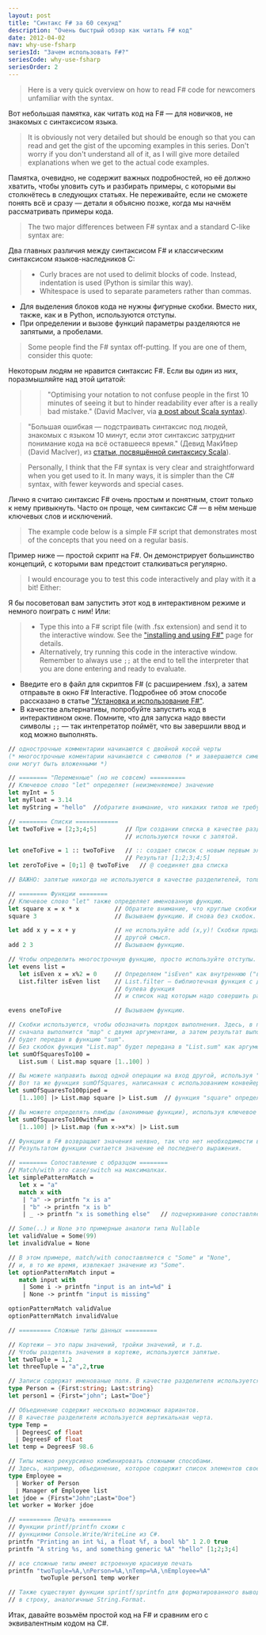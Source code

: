 ```yaml
---
layout: post
title: "Синтакс F# за 60 секунд"
description: "Очень быстрый обзор как читать F# код"
date: 2012-04-02
nav: why-use-fsharp
seriesId: "Зачем использовать F#?"
seriesCode: why-use-fsharp
seriesOrder: 2
---
```


> Here is a very quick overview on how to read F# code for newcomers unfamiliar with the syntax.

Вот небольшая памятка, как читать код на F# — для новичков, не знакомых с синтаксисом языка.

> It is obviously not very detailed but should be enough so that you can read and get the gist of the
> upcoming examples in this series. Don't worry if you don't understand all of it, as I will give more
> detailed explanations when we get to the actual code examples.

Памятка, очевидно, не содержит важных подробностей, но её должно хватить, чтобы уловить суть и разбирать примеры, с которыми вы столкнётесь в следующих статьях. Не переживайте, если не сможете понять всё и сразу — детали я объясню позже, когда мы начнём рассматривать примеры кода.

> The two major differences between F# syntax and a standard C-like syntax are:

Два главных различия между синтаксисом F# и классическим синтаксисом языков-наследников C:

> * Curly braces are not used to delimit blocks of code. Instead, indentation is used (Python is similar this way).
> * Whitespace is used to separate parameters rather than commas.


* Для выделения блоков кода не нужны фигурные скобки. Вместо них, также, как и в Python, используются отступы.
* При определении и вызове функций параметры разделяются не запятыми, а пробелами.

> Some people find the F# syntax off-putting. If you are one of them, consider this quote:

Некоторым людям не нравится синтаксис F#. Если вы один из них, поразмышляйте над этой цитатой:

> > "Optimising your notation to not confuse people in the first 10 minutes of seeing it but to hinder readability ever after is a really bad mistake."
> > (David MacIver, via [a post about Scala syntax](http://rickyclarkson.blogspot.co.uk/2008/01/in-defence-of-0l-in-scala.html)).

> "Большая ошибкая — подстраивать синтаксис под людей, знакомых с языком 10 минут, если этот синтаксис затруднит понимание кода на всё оставшееся время."
> (Девид МакИвер (David MacIver), из [статьи, посвящённой синтаксису Scala](http://rickyclarkson.blogspot.co.uk/2008/01/in-defence-of-0l-in-scala.html)).

> Personally, I think that the F# syntax is very clear and straightforward when you get used to it. In
> many ways, it is simpler than the C# syntax, with fewer keywords and special cases.

Лично я считаю синтаксис F# очень простым и понятным, стоит только к нему привыкнуть. Часто он проще, чем синтаксис C# — в нём меньше ключевых слов и исключений.

> The example code below is a simple F# script that demonstrates most of the concepts that you need on a
> regular basis.

Пример ниже — простой скрипт на F#. Он демонстрирует большинство концепций, с которыми вам предстоит сталкиваться регулярно.

> I would encourage you to test this code interactively and play with it a bit! Either:

Я бы посоветовал вам запустить этот код в интерактивном режиме и немного поиграть с ним! Или:

> * Type this into a F# script file (with .fsx extension) and send it to the interactive window. See the
>   ["installing and using F#"](/installing-and-using/) page for details.
> * Alternatively, try running this code in the interactive window. Remember to always use `;;` at the
>   end to tell the interpreter that you are done entering and ready to evaluate.

* Введите его в файл для скриптов F# (с расширением .fsx), а затем отправьте в окно F# Interactive.
  Подробнее об этом способе рассказано в статье ["Установка и использование F#"](/installing-and-using/).
* В качестве альтернативы, попробуйте запустить код в интерактивном окне. Помните, что для запуска
  надо ввести символы `;;` — так интепретатор поймёт, что вы завершили ввод и код можно выполнять.


```fsharp
// однострочные комментарии начинаются с двойной косой черты
(* многострочные коментарии начинаются с символов (* и завершаются символами *)
они могут быть вложенными *)

// ======== "Переменные" (но не совсем) ==========
// Ключевое слово "let" определяет (неизменяемое) значение
let myInt = 5
let myFloat = 3.14
let myString = "hello"	//обратите внимание, что никаких типов не требуется

// ======== Списки ============
let twoToFive = [2;3;4;5]        // При создании списка в качестве разделителя
                                 // используются точки с запятой.

let oneToFive = 1 :: twoToFive   // :: создает список с новым первым элементом
                                 // Результат [1;2;3;4;5]
let zeroToFive = [0;1] @ twoToFive   // @ соединяет два списка 

// ВАЖНО: запятые никогда не используются в качестве разделителей, только точки с запятой!

// ======== Функции ========
// Ключевое слово "let" также определяет именованную функцию.
let square x = x * x          // Обратите внимание, что круглые скобки не используются.
square 3                      // Вызываем функцию. И снова без скобок.

let add x y = x + y           // не используйте add (x,y)! Скобки придают выражению
                              // другой смысл.
add 2 3                       // Вызываем функцию.

// Чтобы определить многострочную функцию, просто используйте отступы. Точки с запятой не нужны.
let evens list =
   let isEven x = x%2 = 0     // Определяем "isEven" как внутреннюю ("вложенную") функцию
   List.filter isEven list    // List.filter — библиотечная функция с двумя параметрами:
                              // булева функция
                              // и список над которым надо совершить работу

evens oneToFive               // Вызываем функцию.

// Скобки используются, чтобы обозначить порядок выполнения. Здесь, в примере,
// сначала выполнится "map" с двумя аргументами, а затем результат выполнения
// будет передан в функцию "sum".
// Без скобок функция "List.map" будет передана в "List.sum" как аргумент
let sumOfSquaresTo100 =
   List.sum ( List.map square [1..100] )

// Вы можете направить выход одной операции на вход другой, используя "|>"
// Вот та же функция sumOfSquares, написанная с использованием конвейера
let sumOfSquaresTo100piped =
   [1..100] |> List.map square |> List.sum  // функция "square" определена ранее

// Вы можете определять лямбды (анонимные функции), используя ключевое слово "fun"
let sumOfSquaresTo100withFun =
   [1..100] |> List.map (fun x->x*x) |> List.sum

// Функции в F# возвращают значения неявно, так что нет необходимости в ключевом слове "return".
// Результатом функции считается значение её последнего выражения.

// ======== Сопоставление с образцом ========
// Match/with это case/switch на максималках.
let simplePatternMatch =
   let x = "a"
   match x with
    | "a" -> printfn "x is a"
    | "b" -> printfn "x is b"
    | _ -> printfn "x is something else"   // подчеркивание сопоставляется с чем угодно

// Some(..) и None это примерные аналоги типа Nullable
let validValue = Some(99)
let invalidValue = None

// В этом примере, match/with сопоставляется с "Some" и "None",
// и, в то же время, извлекает значение из "Some".
let optionPatternMatch input =
   match input with
    | Some i -> printfn "input is an int=%d" i
    | None -> printfn "input is missing"

optionPatternMatch validValue
optionPatternMatch invalidValue

// ========= Сложные типы данных =========

// Кортежи — это пары значений, тройки значений, и т.д.
// Чтобы разделять значения в кортеже, используются запятые.
let twoTuple = 1,2
let threeTuple = "a",2,true

// Записи содержат именованые поля. В качестве разделителя используется точка с запятой.
type Person = {First:string; Last:string}
let person1 = {First="john"; Last="Doe"}

// Объединение содержит несколько возможных вариантов.
// В качестве разделителя используется вертикальная черта.
type Temp =
  | DegreesC of float
  | DegreesF of float
let temp = DegreesF 98.6

// Типы можно рекурсивно комбинировать сложными способами.
// Здесь, например, объединение, которое содержит список элементов своего же типа:
type Employee =
  | Worker of Person
  | Manager of Employee list
let jdoe = {First="John";Last="Doe"}
let worker = Worker jdoe

// ========= Печать =========
// Функции printf/printfn схожи с
// функциями Console.Write/WriteLine из C#.
printfn "Printing an int %i, a float %f, a bool %b" 1 2.0 true
printfn "A string %s, and something generic %A" "hello" [1;2;3;4]

// все сложные типы имеют встроенную красивую печать
printfn "twoTuple=%A,\nPerson=%A,\nTemp=%A,\nEmployee=%A"
         twoTuple person1 temp worker

// Также существуют функции sprintf/sprintfn для форматированного вывода
// в строку, аналогичные String.Format.
```

Итак, давайте возьмём простой код на F# и сравним его с эквивалентным кодом на C#.
